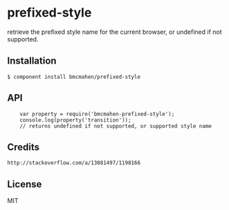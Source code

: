 
# prefixed-style

  retrieve the prefixed style name for the current browser, or undefined if not supported.

## Installation

    $ component install bmcmahen/prefixed-style

## API

		var property = require('bmcmahen-prefixed-style');
		console.log(property('transition'));
		// returns undefined if not supported, or supported style name


## Credits

	http://stackoverflow.com/a/13081497/1198166

## License

  MIT
